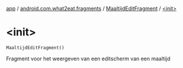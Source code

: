 [app](../../index.md) / [android.com.what2eat.fragments](../index.md) / [MaaltijdEditFragment](index.md) / [&lt;init&gt;](./-init-.md)

# &lt;init&gt;

`MaaltijdEditFragment()`

Fragment voor het weergeven van een editscherm van een maaltijd

